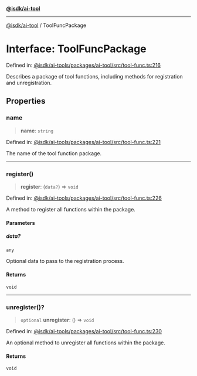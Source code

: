 [**@isdk/ai-tool**](../README.md)

***

[@isdk/ai-tool](../globals.md) / ToolFuncPackage

# Interface: ToolFuncPackage

Defined in: [@isdk/ai-tools/packages/ai-tool/src/tool-func.ts:216](https://github.com/isdk/ai-tool.js/blob/fb1809b53cc75a30928176c26910792b6b8a96e1/src/tool-func.ts#L216)

Describes a package of tool functions, including methods for registration and unregistration.

## Properties

### name

> **name**: `string`

Defined in: [@isdk/ai-tools/packages/ai-tool/src/tool-func.ts:221](https://github.com/isdk/ai-tool.js/blob/fb1809b53cc75a30928176c26910792b6b8a96e1/src/tool-func.ts#L221)

The name of the tool function package.

***

### register()

> **register**: (`data?`) => `void`

Defined in: [@isdk/ai-tools/packages/ai-tool/src/tool-func.ts:226](https://github.com/isdk/ai-tool.js/blob/fb1809b53cc75a30928176c26910792b6b8a96e1/src/tool-func.ts#L226)

A method to register all functions within the package.

#### Parameters

##### data?

`any`

Optional data to pass to the registration process.

#### Returns

`void`

***

### unregister()?

> `optional` **unregister**: () => `void`

Defined in: [@isdk/ai-tools/packages/ai-tool/src/tool-func.ts:230](https://github.com/isdk/ai-tool.js/blob/fb1809b53cc75a30928176c26910792b6b8a96e1/src/tool-func.ts#L230)

An optional method to unregister all functions within the package.

#### Returns

`void`
